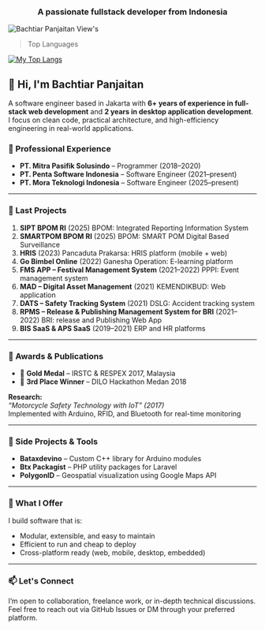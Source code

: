 
<h3 align="center">A passionate fullstack developer from Indonesia</h3>

![Bachtiar Panjaitan View's](https://komarev.com/ghpvc/?username=bachtiarpanjaitan)
> Top Languages

[![My Top Langs](https://github-readme-stats.vercel.app/api/top-langs/?username=bachtiarpanjaitan&layout=compact&theme=buefy&hide=scss,html,css&card_width=400)](https://github.com/bachtiarpanjaitan/github-readme-stats)
## 👋 Hi, I'm Bachtiar Panjaitan

A software engineer based in Jakarta with **6+ years of experience in full-stack web development** and **2 years in desktop application development**. I focus on clean code, practical architecture, and high-efficiency engineering in real-world applications.

### 💼 Professional Experience

- **PT. Mitra Pasifik Solusindo** – Programmer (2018–2020)  
- **PT. Penta Software Indonesia** – Software Engineer (2021–present)
- **PT. Mora Teknologi Indonesia** – Software Engineer (2025–present)

---

### 🚀 Last Projects
1. **SIPT BPOM RI** (2025) BPOM: Integrated Reporting Information System
2. **SMARTPOM BPOM RI** (2025) BPOM: SMART POM Digital Based Surveillance
3. **HRIS** (2023)  Pancaduta Prakarsa: HRIS platform (mobile + web)
4. **Go Bimbel Online** (2022)  Ganesha Operation: E-learning platform
5. **FMS APP – Festival Management System** (2021–2022)  PPPI: Event management system
6. **MAD – Digital Asset Management** (2021)  KEMENDIKBUD: Web application
7. **DATS – Safety Tracking System** (2021)  DSLG: Accident tracking system
8. **RPMS – Release & Publishing Management System for BRI** (2021–2022) BRI: release and Publishing Web App
9. **BIS SaaS & APS SaaS** (2019–2021) ERP and HR platforms

---

### 🥇 Awards & Publications

- 🥇 **Gold Medal** – IRSTC & RESPEX 2017, Malaysia  
- 🥉 **3rd Place Winner** – DILO Hackathon Medan 2018

**Research:**  
*“Motorcycle Safety Technology with IoT” (2017)*  
Implemented with Arduino, RFID, and Bluetooth for real-time monitoring

---

### 🔧 Side Projects & Tools

- **Bataxdevino** – Custom C++ library for Arduino modules  
- **Btx Packagist** – PHP utility packages for Laravel  
- **PolygonID** – Geospatial visualization using Google Maps API  

---

### 🎯 What I Offer

I build software that is:
- Modular, extensible, and easy to maintain  
- Efficient to run and cheap to deploy  
- Cross-platform ready (web, mobile, desktop, embedded)

---

### 📫 Let's Connect

I’m open to collaboration, freelance work, or in-depth technical discussions.  
Feel free to reach out via GitHub Issues or DM through your preferred platform.

